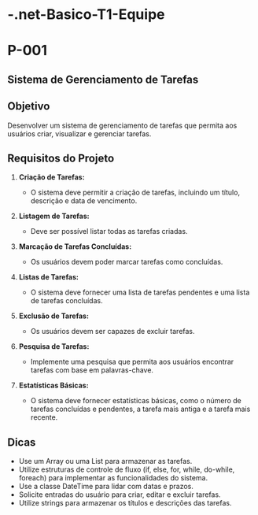 # -.net-Basico-T1-Equipe

# P-001

## Sistema de Gerenciamento de Tarefas

## Objetivo
Desenvolver um sistema de gerenciamento de tarefas que permita aos usuários criar, visualizar e gerenciar tarefas.

## Requisitos do Projeto

1. **Criação de Tarefas:**
   - O sistema deve permitir a criação de tarefas, incluindo um título, descrição e data de vencimento.

2. **Listagem de Tarefas:**
   - Deve ser possível listar todas as tarefas criadas.

3. **Marcação de Tarefas Concluídas:**
   - Os usuários devem poder marcar tarefas como concluídas.

4. **Listas de Tarefas:**
   - O sistema deve fornecer uma lista de tarefas pendentes e uma lista de tarefas concluídas.

5. **Exclusão de Tarefas:**
   - Os usuários devem ser capazes de excluir tarefas.

6. **Pesquisa de Tarefas:**
   - Implemente uma pesquisa que permita aos usuários encontrar tarefas com base em palavras-chave.

7. **Estatísticas Básicas:**
   - O sistema deve fornecer estatísticas básicas, como o número de tarefas concluídas e pendentes, a tarefa mais antiga e a tarefa mais recente.

## Dicas

- Use um Array ou uma List para armazenar as tarefas.
- Utilize estruturas de controle de fluxo (if, else, for, while, do-while, foreach) para implementar as funcionalidades do sistema.
- Use a classe DateTime para lidar com datas e prazos.
- Solicite entradas do usuário para criar, editar e excluir tarefas.
- Utilize strings para armazenar os títulos e descrições das tarefas.
